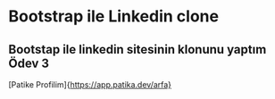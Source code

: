 # Bootstrap ile Linkedin clone

## Bootstap ile linkedin sitesinin klonunu yaptım Ödev 3

[Patike Profilim]{https://app.patika.dev/arfa}